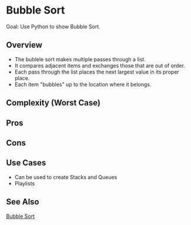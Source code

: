 # Bubble Sort

Goal: Use Python to show Bubble Sort.

## Overview

- The bublele sort makes multiple passes through a list.
- It compares adjacent items and exchanges those that are out of order.
- Each pass through the list places the next largest value in its proper place.
- Each item "bubbles" up to the location where it belongs.

## Complexity (Worst Case)

## Pros 

## Cons

## Use Cases
- Can be used to create Stacks and Queues
- Playlists

## See Also

[Bubble Sort](https://en.wikipedia.org/wiki/Bubble_sort)
